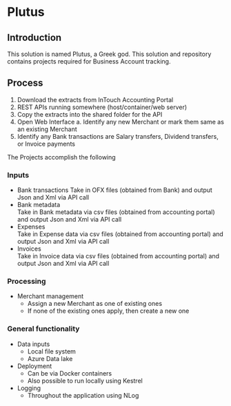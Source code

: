 # Plutus

## Introduction

This solution is named Plutus, a Greek god.
This solution and repository contains projects required for Business Account tracking.

## Process

1. Download the extracts from InTouch Accounting Portal
2. REST APIs running somewhere (host/container/web server)
3. Copy the extracts into the shared folder for the API
4. Open Web Interface
    a. Identify any new Merchant or mark them same as an existing Merchant
5. Identify any Bank transactions are Salary transfers, Dividend transfers, or Invoice payments

The Projects accomplish the following

### Inputs

- Bank transactions 
  Take in OFX files (obtained from Bank) and output Json and Xml via API call
- Bank metadata  
  Take in Bank metadata via csv files (obtained from accounting portal) and output Json and Xml via API call
- Expenses  
  Take in Expense data via csv files (obtained from accounting portal) and output Json and Xml via API call
- Invoices  
  Take in Invoice data via csv files (obtained from accounting portal) and output Json and Xml via API call

### Processing

- Merchant management
  - Assign a new Merchant as one of existing ones
  - If none of the existing ones apply, then create a new one

### General functionality

- Data inputs
  - Local file system
  - Azure Data lake
- Deployment
  - Can be via Docker containers
  - Also possible to run locally using Kestrel
- Logging 
  - Throughout the application using NLog
